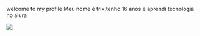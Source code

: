 welcome to my profile
Meu nome é trix,tenho 16 anos e aprendi tecnologia no alura

![](https://media1.tenor.com/m/Ct95lbgVvBkAAAAC/inside-out-inside-out-2.gif)

